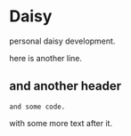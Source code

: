 # Daisy
personal daisy development.

here is another line.

## and another header

```
and some code.
```

with some more text after it. 
